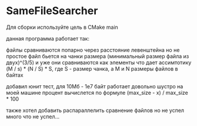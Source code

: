 # SameFileSearcher

Для сборки используйте цель в CMake main

данная программа работает так:

файлы сравниваются попарно через расстояние левенштейна
но не простое
файл бьется на чанки размера (минимальный размер файла из двух)^(3/5)
и уже они сравниваются как элементы что дает ассимтотику (M / s) * (N / S) * S, где S - размер чанка, а M и N размеры файлов в байтах

добавил юнит тест, для 10Мб - 1e7 байт работает довольно шустро на моей машине
процент вычислется по формуле (max_size - x) / max_size * 100

также хотел добавить распараллелить сравнение файлов но не успел
много что не успел...

